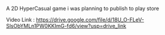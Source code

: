 A 2D HyperCasual game i was planning to publish to play store

Video Link : https://drive.google.com/file/d/18U_O-FLeV-SlsObYMLn1PW0KKImG-fd6/view?usp=drive_link
